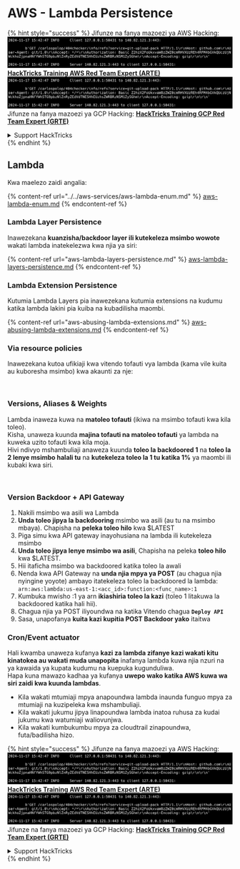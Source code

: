 # AWS - Lambda Persistence

{% hint style="success" %}
Jifunze na fanya mazoezi ya AWS Hacking:<img src="../../../../.gitbook/assets/image (1).png" alt="" data-size="line">[**HackTricks Training AWS Red Team Expert (ARTE)**](https://training.hacktricks.xyz/courses/arte)<img src="../../../../.gitbook/assets/image (1).png" alt="" data-size="line">\
Jifunze na fanya mazoezi ya GCP Hacking: <img src="../../../../.gitbook/assets/image (2).png" alt="" data-size="line">[**HackTricks Training GCP Red Team Expert (GRTE)**<img src="../../../../.gitbook/assets/image (2).png" alt="" data-size="line">](https://training.hacktricks.xyz/courses/grte)

<details>

<summary>Support HackTricks</summary>

* Angalia [**mpango wa usajili**](https://github.com/sponsors/carlospolop)!
* **Jiunge na** 💬 [**kikundi cha Discord**](https://discord.gg/hRep4RUj7f) au [**kikundi cha telegram**](https://t.me/peass) au **tufuatilie** kwenye **Twitter** 🐦 [**@hacktricks\_live**](https://twitter.com/hacktricks\_live)**.**
* **Shiriki mbinu za hacking kwa kuwasilisha PRs kwa** [**HackTricks**](https://github.com/carlospolop/hacktricks) na [**HackTricks Cloud**](https://github.com/carlospolop/hacktricks-cloud) repos za github.

</details>
{% endhint %}

## Lambda

Kwa maelezo zaidi angalia:

{% content-ref url="../../aws-services/aws-lambda-enum.md" %}
[aws-lambda-enum.md](../../aws-services/aws-lambda-enum.md)
{% endcontent-ref %}

### Lambda Layer Persistence

Inawezekana **kuanzisha/backdoor layer ili kutekeleza msimbo wowote** wakati lambda inatekelezwa kwa njia ya siri:

{% content-ref url="aws-lambda-layers-persistence.md" %}
[aws-lambda-layers-persistence.md](aws-lambda-layers-persistence.md)
{% endcontent-ref %}

### Lambda Extension Persistence

Kutumia Lambda Layers pia inawezekana kutumia extensions na kudumu katika lambda lakini pia kuiba na kubadilisha maombi.

{% content-ref url="aws-abusing-lambda-extensions.md" %}
[aws-abusing-lambda-extensions.md](aws-abusing-lambda-extensions.md)
{% endcontent-ref %}

### Via resource policies

Inawezekana kutoa ufikiaji kwa vitendo tofauti vya lambda (kama vile kuita au kuboresha msimbo) kwa akaunti za nje:

<figure><img src="../../../../.gitbook/assets/image (255).png" alt=""><figcaption></figcaption></figure>

### Versions, Aliases & Weights

Lambda inaweza kuwa na **matoleo tofauti** (ikiwa na msimbo tofauti kwa kila toleo).\
Kisha, unaweza kuunda **majina tofauti na matoleo tofauti** ya lambda na kuweka uzito tofauti kwa kila moja.\
Hivi ndivyo mshambuliaji anaweza kuunda **toleo la backdoored 1** na **toleo la 2 lenye msimbo halali tu** na **kutekeleza toleo la 1 tu katika 1%** ya maombi ili kubaki kwa siri.

<figure><img src="../../../../.gitbook/assets/image (120).png" alt=""><figcaption></figcaption></figure>

### Version Backdoor + API Gateway

1. Nakili msimbo wa asili wa Lambda
2. **Unda toleo jipya la backdooring** msimbo wa asili (au tu na msimbo mbaya). Chapisha na **peleka toleo hilo** kwa $LATEST
1. Piga simu kwa API gateway inayohusiana na lambda ili kutekeleza msimbo
3. **Unda toleo jipya lenye msimbo wa asili**, Chapisha na peleka **toleo hilo** kwa $LATEST.
1. Hii itaficha msimbo wa backdoored katika toleo la awali
4. Nenda kwa API Gateway na **unda njia mpya ya POST** (au chagua njia nyingine yoyote) ambayo itatekeleza toleo la backdoored la lambda: `arn:aws:lambda:us-east-1:<acc_id>:function:<func_name>:1`
1. Kumbuka mwisho :1 ya arn **ikiashiria toleo la kazi** (toleo 1 litakuwa la backdoored katika hali hii).
5. Chagua njia ya POST iliyoundwa na katika Vitendo chagua **`Deploy API`**
6. Sasa, unapofanya **kuita kazi kupitia POST Backdoor yako** itaitwa

### Cron/Event actuator

Hali kwamba unaweza kufanya **kazi za lambda zifanye kazi wakati kitu kinatokea au wakati muda unapopita** inafanya lambda kuwa njia nzuri na ya kawaida ya kupata kudumu na kuepuka kugunduliwa.\
Hapa kuna mawazo kadhaa ya kufanya **uwepo wako katika AWS kuwa wa siri zaidi kwa kuunda lambdas**.

* Kila wakati mtumiaji mpya anapoundwa lambda inaunda funguo mpya za mtumiaji na kuzipeleka kwa mshambuliaji.
* Kila wakati jukumu jipya linapoundwa lambda inatoa ruhusa za kudai jukumu kwa watumiaji waliovunjwa.
* Kila wakati kumbukumbu mpya za cloudtrail zinapoundwa, futa/badilisha hizo. 

{% hint style="success" %}
Jifunze na fanya mazoezi ya AWS Hacking:<img src="../../../../.gitbook/assets/image (1).png" alt="" data-size="line">[**HackTricks Training AWS Red Team Expert (ARTE)**](https://training.hacktricks.xyz/courses/arte)<img src="../../../../.gitbook/assets/image (1).png" alt="" data-size="line">\
Jifunze na fanya mazoezi ya GCP Hacking: <img src="../../../../.gitbook/assets/image (2).png" alt="" data-size="line">[**HackTricks Training GCP Red Team Expert (GRTE)**<img src="../../../../.gitbook/assets/image (2).png" alt="" data-size="line">](https://training.hacktricks.xyz/courses/grte)

<details>

<summary>Support HackTricks</summary>

* Angalia [**mpango wa usajili**](https://github.com/sponsors/carlospolop)!
* **Jiunge na** 💬 [**kikundi cha Discord**](https://discord.gg/hRep4RUj7f) au [**kikundi cha telegram**](https://t.me/peass) au **tufuatilie** kwenye **Twitter** 🐦 [**@hacktricks\_live**](https://twitter.com/hacktricks\_live)**.**
* **Shiriki mbinu za hacking kwa kuwasilisha PRs kwa** [**HackTricks**](https://github.com/carlospolop/hacktricks) na [**HackTricks Cloud**](https://github.com/carlospolop/hacktricks-cloud) repos za github.

</details>
{% endhint %}

